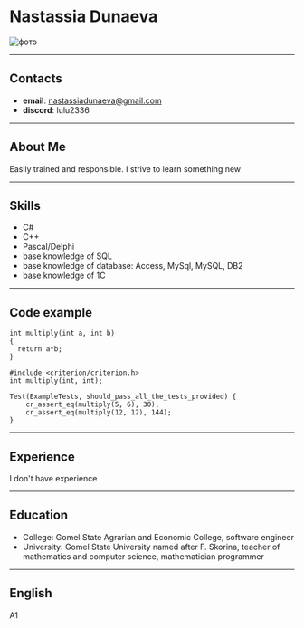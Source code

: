 # Nastassia Dunaeva
![фото](https://lh3.googleusercontent.com/a/AAcHTteEKYFWotkWZZneB94wjRPbSY1NqE7bewBH9yheh8tV4dKn=s360-c-no "Мое фото")

---

## Contacts
* **email**: nastassiadunaeva@gmail.com
* **discord**: lulu2336

---

## About Me
Easily trained and responsible. I strive to learn something new

---

## Skills
* C#
* C++
* Pascal/Delphi
* base knowledge of SQL
* base knowledge of database: Access, MySql, MySQL, DB2
* base knowledge of 1C

---

## Code example
```
int multiply(int a, int b) 
{
  return a*b;
}

#include <criterion/criterion.h>
int multiply(int, int);

Test(ExampleTests, should_pass_all_the_tests_provided) {
    cr_assert_eq(multiply(5, 6), 30);
    cr_assert_eq(multiply(12, 12), 144);
}
```

---

## Experience
I don't have experience

---

## Education
* College: Gomel State Agrarian and Economic College, software engineer
* University: Gomel State University named after F. Skorina, teacher of mathematics and computer science, mathematician programmer

---

## English
A1